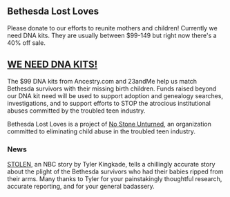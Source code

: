 ## Bethesda Lost Loves

Please donate to our efforts to reunite mothers and children! Currently we need DNA kits. They are usually between $99-149 but right now there's a 40% off sale. 

## [WE NEED DNA KITS!](https://www.paypal.com/donate/?hosted_button_id=2CWXZDWKF6TCW)

The $99 DNA kits from Ancestry.com and 23andMe help us match Bethesda survivors with their missing birth children. Funds raised beyond our DNA kit need will be used to support adoption and genealogy searches, investigations, and to support efforts to STOP the atrocious institutional abuses committed by the troubled teen industry.

Bethesda Lost Loves is a project of [No Stone Unturned](https://nsuchurch.org), an organization committed to eliminating child abuse in the troubled teen industry.

### News

[STOLEN](https://www.nbcnews.com/specials/bethesda-home-girls-stolen-babies/), an NBC story by Tyler Kingkade, tells a chillingly accurate story about the plight of the Bethesda survivors who had their babies ripped from their arms. Many thanks to Tyler for your painstakingly thoughtful research, accurate reporting, and for your general badassery.
